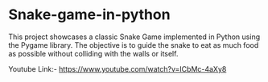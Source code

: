 # Snake-game-in-python
This project showcases a classic Snake Game implemented in Python using the Pygame library. The objective is to guide the snake to eat as much food as possible without colliding with the walls or itself.
<br>


Youtube Link:- https://www.youtube.com/watch?v=ICbMc-4aXy8

